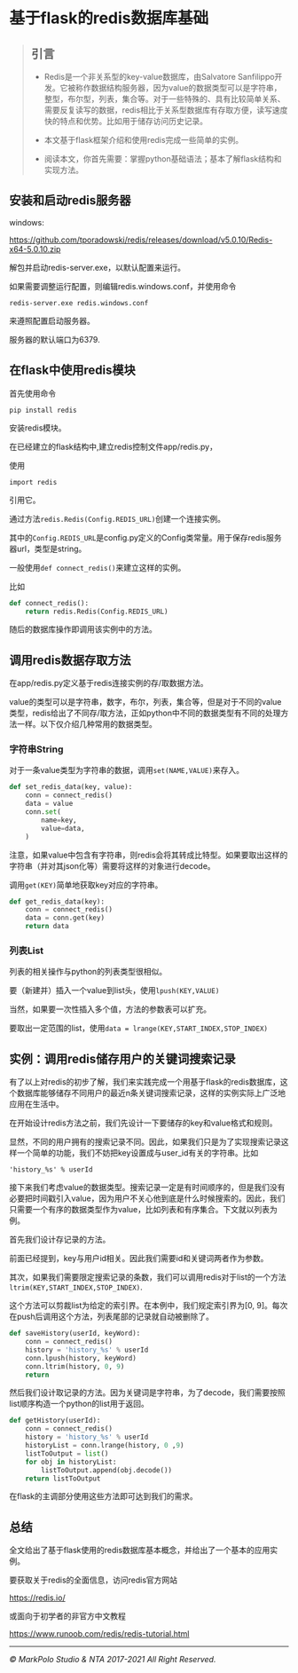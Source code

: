 # 基于flask的redis数据库基础

> ## 引言
>
> - Redis是一个非关系型的key-value数据库，由Salvatore Sanfilippo开发。它被称作数据结构服务器，因为value的数据类型可以是字符串，整型，布尔型，列表，集合等。对于一些特殊的、具有比较简单关系、需要反复读写的数据，redis相比于关系型数据库有存取方便，读写速度快的特点和优势。比如用于储存访问历史记录。
>
> - 本文基于flask框架介绍和使用redis完成一些简单的实例。
>
> - 阅读本文，你首先需要：掌握python基础语法；基本了解flask结构和实现方法。

## 安装和启动redis服务器

windows:

<https://github.com/tporadowski/redis/releases/download/v5.0.10/Redis-x64-5.0.10.zip>

解包并启动redis-server.exe，以默认配置来运行。

如果需要调整运行配置，则编辑redis.windows.conf，并使用命令

`redis-server.exe redis.windows.conf`

来遵照配置启动服务器。

服务器的默认端口为6379.

## 在flask中使用redis模块

首先使用命令

`pip install redis`

安装redis模块。

在已经建立的flask结构中,建立redis控制文件app/redis.py，

使用

`import redis`

引用它。

通过方法`redis.Redis(Config.REDIS_URL)`创建一个连接实例。

其中的`Config.REDIS_URL`是config.py定义的Config类常量。用于保存redis服务器url，类型是string。

一般使用`def connect_redis()`来建立这样的实例。

比如

```python
def connect_redis():
    return redis.Redis(Config.REDIS_URL)
```

随后的数据库操作即调用该实例中的方法。

## 调用redis数据存取方法

在app/redis.py定义基于redis连接实例的存/取数据方法。

value的类型可以是字符串，数字，布尔，列表，集合等，但是对于不同的value类型，redis给出了不同存/取方法，正如python中不同的数据类型有不同的处理方法一样。以下仅介绍几种常用的数据类型。

### 字符串String

对于一条value类型为字符串的数据，调用`set(NAME,VALUE)`来存入。

```python
def set_redis_data(key, value):
    conn = connect_redis()
    data = value
    conn.set(
        name=key,
        value=data,
    )
```

注意，如果value中包含有字符串，则redis会将其转成比特型。如果要取出这样的字符串（并对其json化等）需要将这样的对象进行decode。

调用`get(KEY)`简单地获取key对应的字符串。

```python
def get_redis_data(key):
	conn = connect_redis()
	data = conn.get(key)
	return data
```

### 列表List

列表的相关操作与python的列表类型很相似。

要（新建并）插入一个value到list头，使用`lpush(KEY,VALUE)`

当然，如果要一次性插入多个值，方法的参数表可以扩充。

要取出一定范围的list，使用`data = lrange(KEY,START_INDEX,STOP_INDEX)`

## 实例：调用redis储存用户的关键词搜索记录

有了以上对redis的初步了解，我们来实践完成一个用基于flask的redis数据库，这个数据库能够储存不同用户的最近n条关键词搜索记录，这样的实例实际上广泛地应用在生活中。

在开始设计redis方法之前，我们先设计一下要储存的key和value格式和规则。

显然，不同的用户拥有的搜索记录不同。因此，如果我们只是为了实现搜索记录这样一个简单的功能，我们不妨把key设置成与user_id有关的字符串。比如

`'history_%s' % userId`

接下来我们考虑value的数据类型。搜索记录一定是有时间顺序的，但是我们没有必要把时间戳引入value，因为用户不关心他到底是什么时候搜索的。因此，我们只需要一个有序的数据类型作为value，比如列表和有序集合。下文就以列表为例。

首先我们设计存记录的方法。

前面已经提到，key与用户id相关。因此我们需要id和关键词两者作为参数。

其次，如果我们需要限定搜索记录的条数，我们可以调用redis对于list的一个方法`ltrim(KEY,START_INDEX,STOP_INDEX)`.

这个方法可以剪裁list为给定的索引界。在本例中，我们规定索引界为[0, 9]。每次在push后调用这个方法，列表尾部的记录就自动被删除了。

```python
def saveHistory(userId, keyWord):
    conn = connect_redis()
    history = 'history_%s' % userId
    conn.lpush(history, keyWord)
    conn.ltrim(history, 0, 9)
    return
```

然后我们设计取记录的方法。因为关键词是字符串，为了decode，我们需要按照list顺序构造一个python的list用于返回。

```python
def getHistory(userId):
    conn = connect_redis()
    history = 'history_%s' % userId
    historyList = conn.lrange(history, 0 ,9)
    listToOutput = list()
    for obj in historyList:
        listToOutput.append(obj.decode())
    return listToOutput
```

在flask的主调部分使用这些方法即可达到我们的需求。

## 总结

全文给出了基于flask使用的redis数据库基本概念，并给出了一个基本的应用实例。

要获取关于redis的全面信息，访问redis官方网站

<https://redis.io/>

或面向于初学者的非官方中文教程

<https://www.runoob.com/redis/redis-tutorial.html>



----

_© MarkPolo Studio & NTA 2017-2021 All Right Reserved._